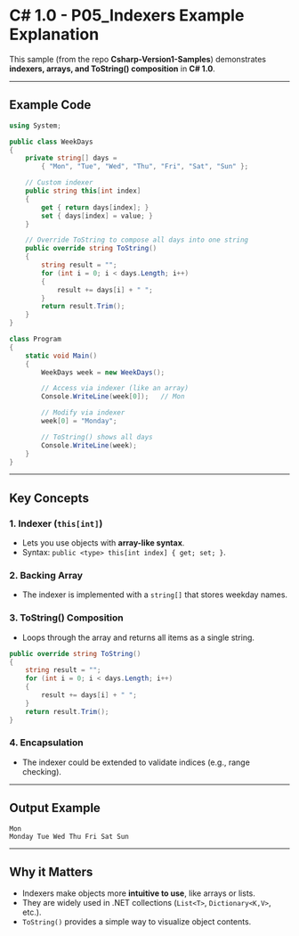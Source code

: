 # C# 1.0 - P05_Indexers Example Explanation

This sample (from the repo **Csharp-Version1-Samples**) demonstrates **indexers, arrays, and ToString() composition** in **C# 1.0**.

---

## Example Code

```csharp
using System;

public class WeekDays
{
    private string[] days = 
        { "Mon", "Tue", "Wed", "Thu", "Fri", "Sat", "Sun" };

    // Custom indexer
    public string this[int index]
    {
        get { return days[index]; }
        set { days[index] = value; }
    }

    // Override ToString to compose all days into one string
    public override string ToString()
    {
        string result = "";
        for (int i = 0; i < days.Length; i++)
        {
            result += days[i] + " ";
        }
        return result.Trim();
    }
}

class Program
{
    static void Main()
    {
        WeekDays week = new WeekDays();

        // Access via indexer (like an array)
        Console.WriteLine(week[0]);   // Mon

        // Modify via indexer
        week[0] = "Monday";

        // ToString() shows all days
        Console.WriteLine(week);
    }
}
```

---

## Key Concepts

### 1. Indexer (`this[int]`)
- Lets you use objects with **array-like syntax**.
- Syntax: `public <type> this[int index] { get; set; }`.

### 2. Backing Array
- The indexer is implemented with a `string[]` that stores weekday names.

### 3. ToString() Composition
- Loops through the array and returns all items as a single string.

```csharp
public override string ToString()
{
    string result = "";
    for (int i = 0; i < days.Length; i++)
    {
        result += days[i] + " ";
    }
    return result.Trim();
}
```

### 4. Encapsulation
- The indexer could be extended to validate indices (e.g., range checking).

---

## Output Example

```
Mon
Monday Tue Wed Thu Fri Sat Sun
```

---

## Why it Matters

- Indexers make objects more **intuitive to use**, like arrays or lists.
- They are widely used in .NET collections (`List<T>`, `Dictionary<K,V>`, etc.).
- `ToString()` provides a simple way to visualize object contents.
